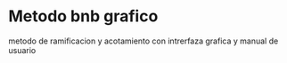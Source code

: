 # Metodo bnb grafico 
 metodo de ramificacion  y acotamiento con intrerfaza grafica y manual de usuario 

